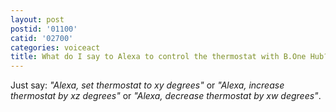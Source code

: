 ```yaml
---
layout: post
postid: '01100'
catid: '02700'
categories: voiceact
title: What do I say to Alexa to control the thermostat with B.One Hub? 
---
```


Just say: *"Alexa, set thermostat to xy degrees"* or *"Alexa, increase thermostat by xz degrees"* or *"Alexa, decrease thermostat by xw degrees"*.